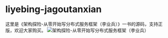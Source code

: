 # liyebing-jagoutanxian
这里是《架构探险-从零开始写分布式服务框架（李业兵）》一书的源码，支持正版，欢迎大家购买。
![架构探险-从零开始写分布式服务框架（李业兵）](http://download.broadview.com.cn/ScreenShow/17071cc09ccffe8b2588 "架构探险-从零开始写分布式服务框架（李业兵）")
